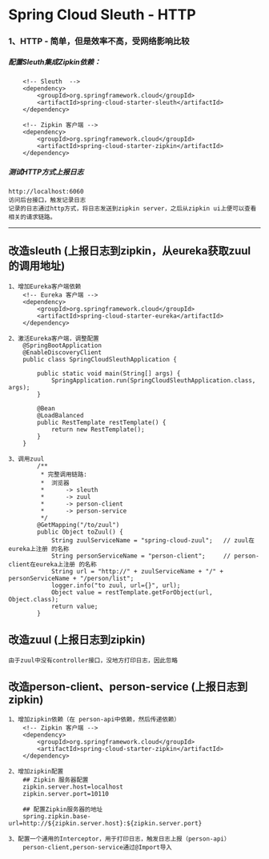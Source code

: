 # Spring Cloud Sleuth - HTTP

### 1、HTTP - 简单，但是效率不高，受网络影响比较
##### 配置Sleuth集成Zipkin依赖：
		<!-- Sleuth  -->
		<dependency>
			<groupId>org.springframework.cloud</groupId>
			<artifactId>spring-cloud-starter-sleuth</artifactId>
		</dependency>
		
		<!-- Zipkin 客户端 -->
		<dependency>
			<groupId>org.springframework.cloud</groupId>
			<artifactId>spring-cloud-starter-zipkin</artifactId>
		</dependency>

##### 测试HTTP方式上报日志
	http://localhost:6060
	访问后台接口，触发记录日志
	记录的日志通过http方式，将日志发送到zipkin server，之后从zipkin ui上便可以查看相关的请求链路。

-----
## 改造sleuth (上报日志到zipkin，从eureka获取zuul的调用地址)
	1、增加Eureka客户端依赖
		<!-- Eureka 客户端 -->
		<dependency>
			<groupId>org.springframework.cloud</groupId>
			<artifactId>spring-cloud-starter-eureka</artifactId>
		</dependency>
		
	2、激活Eureka客户端，调整配置
		@SpringBootApplication
		@EnableDiscoveryClient
		public class SpringCloudSleuthApplication {
		
			public static void main(String[] args) {
				SpringApplication.run(SpringCloudSleuthApplication.class, args);
			}
			
			@Bean
			@LoadBalanced
			public RestTemplate restTemplate() {
				return new RestTemplate();
			}
		}
		
	3、调用zuul
			/**
			 * 完整调用链路:
			 * 	浏览器
			 * 		-> sleuth 
			 * 		-> zuul 
			 * 		-> person-client 
			 * 		-> person-service 	
			 */
			@GetMapping("/to/zuul")
			public Object toZuul() {
				String zuulServiceName = "spring-cloud-zuul"; 	// zuul在eureka上注册 的名称
				String personServiceName = "person-client"; 	// person-client在eureka上注册 的名称
				String url = "http://" + zuulServiceName + "/" + personServiceName + "/person/list";
				logger.info("to zuul, url={}", url);
				Object value = restTemplate.getForObject(url, Object.class);
				return value;
			}
		
## 改造zuul (上报日志到zipkin)
	由于zuul中没有controller接口，没地方打印日志，因此忽略
	
	
## 改造person-client、person-service (上报日志到zipkin)
	1、增加zipkin依赖（在 person-api中依赖，然后传递依赖）
		<!-- Zipkin 客户端 -->
		<dependency>
			<groupId>org.springframework.cloud</groupId>
			<artifactId>spring-cloud-starter-zipkin</artifactId>
		</dependency>
		
	2、增加zipkin配置
		## Zipkin 服务器配置
		zipkin.server.host=localhost
		zipkin.server.port=10110
		
		## 配置Zipkin服务器的地址
		spring.zipkin.base-url=http://${zipkin.server.host}:${zipkin.server.port}
	
	3、配置一个通用的Interceptor，用于打印日志，触发日志上报（person-api）
		person-client,person-service通过@Import导入
		